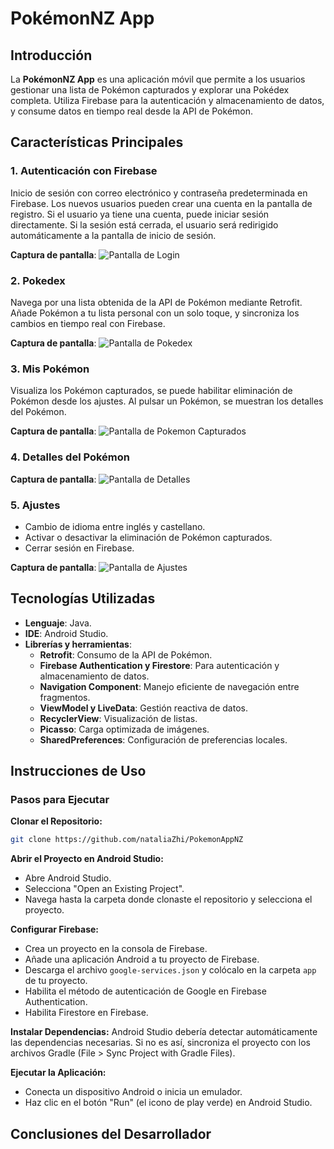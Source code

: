 # PokémonNZ App

## Introducción
La **PokémonNZ App** es una aplicación móvil que permite a los usuarios gestionar una lista de Pokémon capturados y explorar una Pokédex completa. Utiliza Firebase para la autenticación y almacenamiento de datos, y consume datos en tiempo real desde la API de Pokémon.

## Características Principales

### **1. Autenticación con Firebase** 
Inicio de sesión con correo electrónico y contraseña predeterminada en Firebase.
Los nuevos usuarios pueden crear una cuenta en la pantalla de registro. Si el usuario ya tiene una cuenta, puede iniciar sesión directamente. Si la sesión está cerrada, el usuario será redirigido automáticamente a la pantalla de inicio de sesión.
  
**Captura de pantalla**: ![Pantalla de Login](ruta/a/la/imagen.png) 

### **2. Pokedex** 
Navega por una lista obtenida de la API de Pokémon mediante Retrofit.
Añade Pokémon a tu lista personal con un solo toque, y sincroniza los cambios en tiempo real con Firebase.
 
**Captura de pantalla**: ![Pantalla de Pokedex](ruta/a/la/imagen.png) 

### **3. Mis Pokémon** 
Visualiza los Pokémon capturados, se puede habilitar eliminación de Pokémon desde los ajustes. Al pulsar un Pokémon, se muestran los detalles del Pokémon. 

**Captura de pantalla**: ![Pantalla de Pokemon Capturados](ruta/a/la/imagen.png) 

### **4. Detalles del Pokémon** 
**Captura de pantalla**: ![Pantalla de Detalles](ruta/a/la/imagen.png) 

### **5. Ajustes** 
  - Cambio de idioma entre inglés y castellano.
  - Activar o desactivar la eliminación de Pokémon capturados.
  - Cerrar sesión en Firebase.

**Captura de pantalla**: ![Pantalla de Ajustes](ruta/a/la/imagen.png) 

## Tecnologías Utilizadas
- **Lenguaje**: Java.
- **IDE**: Android Studio.
- **Librerías y herramientas**:
  - **Retrofit**: Consumo de la API de Pokémon.
  - **Firebase Authentication y Firestore**: Para autenticación y almacenamiento de datos.
  - **Navigation Component**: Manejo eficiente de navegación entre fragmentos.
  - **ViewModel y LiveData**: Gestión reactiva de datos.
  - **RecyclerView**: Visualización de listas.
  - **Picasso**: Carga optimizada de imágenes.
  - **SharedPreferences**: Configuración de preferencias locales.

## Instrucciones de Uso

### Pasos para Ejecutar

**Clonar el Repositorio:**
```sh
git clone https://github.com/nataliaZhi/PokemonAppNZ
```


**Abrir el Proyecto en Android Studio:**
  - Abre Android Studio.
  - Selecciona "Open an Existing Project".
  - Navega hasta la carpeta donde clonaste el repositorio y selecciona el proyecto.
    
**Configurar Firebase:**
- Crea un proyecto en la consola de Firebase.
- Añade una aplicación Android a tu proyecto de Firebase.
- Descarga el archivo `google-services.json` y colócalo en la carpeta `app` de tu proyecto.
- Habilita el método de autenticación de Google en Firebase Authentication.
- Habilita Firestore en Firebase.

**Instalar Dependencias:**
Android Studio debería detectar automáticamente las dependencias necesarias. Si no es así, sincroniza el proyecto con los archivos Gradle (File > Sync Project with Gradle Files).

**Ejecutar la Aplicación:**
  - Conecta un dispositivo Android o inicia un emulador.
  - Haz clic en el botón "Run" (el icono de play verde) en Android Studio.



## Conclusiones del Desarrollador





